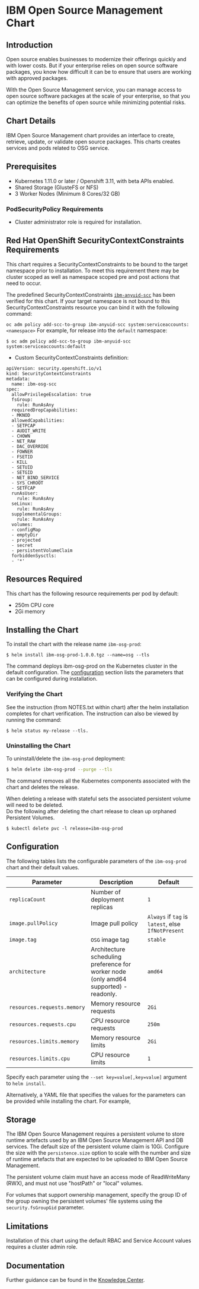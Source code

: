 
# IBM Open Source Management Chart

## Introduction
Open source enables businesses to modernize their offerings quickly and with lower costs. But if your enterprise relies on open source software packages, you know how difficult it can be to ensure that users are working with approved packages.

With the Open Source Management service, you can manage access to open source software packages at the scale of your enterprise, so that you can optimize the benefits of open source while minimizing potential risks.

## Chart Details
IBM Open Source Management chart provides an interface to create, retrieve, update, or validate open source packages. This charts creates services and pods related to OSG service.

## Prerequisites
- Kubernetes 1.11.0 or later / Openshift 3.11, with beta APIs enabled.
- Shared Storage (GlusteFS or NFS)
- 3 Worker Nodes (Minimum 8 Cores/32 GB)


### PodSecurityPolicy Requirements
- Cluster administrator role is required for installation.

## Red Hat OpenShift SecurityContextConstraints Requirements

This chart requires a SecurityContextConstraints to be bound to the target namespace prior to installation. To meet this requirement there may be cluster scoped as well as namespace scoped pre and post actions that need to occur.

The predefined SecurityContextConstraints [`ibm-anyuid-scc`](https://ibm.biz/cpkspec-scc) has been verified for this chart. If your target namespace is not bound to this SecurityContextConstraints resource you can bind it with the following command:

`oc adm policy add-scc-to-group ibm-anyuid-scc system:serviceaccounts:<namespace>` For example, for release into the `default` namespace:
``` 
$ oc adm policy add-scc-to-group ibm-anyuid-scc system:serviceaccounts:default
```

* Custom SecurityContextConstraints definition:

```
apiVersion: security.openshift.io/v1
kind: SecurityContextConstraints
metadata:
  name: ibm-osg-scc
spec:
  allowPrivilegeEscalation: true
  fsGroup:
    rule: RunAsAny
  requiredDropCapabilities:
  - MKNOD
  allowedCapabilities:
  - SETPCAP
  - AUDIT_WRITE
  - CHOWN
  - NET_RAW
  - DAC_OVERRIDE
  - FOWNER
  - FSETID
  - KILL
  - SETUID
  - SETGID
  - NET_BIND_SERVICE
  - SYS_CHROOT
  - SETFCAP
  runAsUser:
    rule: RunAsAny
  seLinux:
    rule: RunAsAny
  supplementalGroups:
    rule: RunAsAny
  volumes:
  - configMap
  - emptyDir
  - projected
  - secret
  - persistentVolumeClaim
  forbiddenSysctls:
  - '*'
```


## Resources Required

This chart has the following resource requirements per pod by default:

- 250m CPU core
- 2Gi memory

## Installing the Chart

To install the chart with the release name `ibm-osg-prod`:

```
$ helm install ibm-osg-prod-1.0.0.tgz --name=osg --tls
```

The command deploys ibm-osg-prod on the Kubernetes cluster in the default configuration. The [configuration](#configuration) section lists the parameters that can be configured during installation.


### Verifying the Chart
See the instruction (from NOTES.txt within chart) after the helm installation completes for chart verification. The instruction can also be viewed by running the command: 
```
$ helm status my-release --tls.
```

### Uninstalling the Chart

To uninstall/delete the `ibm-osg-prod` deployment:

```bash
$ helm delete ibm-osg-prod --purge --tls
```

The command removes all the Kubernetes components associated with the chart and deletes the release.  

When deleting a release with stateful sets the associated persistent volume will need to be deleted.  
Do the following after deleting the chart release to clean up orphaned Persistent Volumes.

```console
$ kubectl delete pvc -l release=ibm-osg-prod
```

## Configuration

The following tables lists the configurable parameters of the `ibm-osg-prod`  chart and their default values.

| Parameter                  | Description                                     | Default                                                    |
| -----------------------    | ---------------------------------------------   | ---------------------------------------------------------- |
| `replicaCount`             | Number of deployment replicas                   | `1`                                                        |
| `image.pullPolicy`         | Image pull policy                               | `Always` if `tag` is `latest`, else `IfNotPresent`    |
| `image.tag`                | `OSG` image tag                         | `stable`                                                   |
| `architecture`                                    | Architecture scheduling preference for worker node (only amd64 supported) - readonly. | `amd64`               |
| `resources.requests.memory`| Memory resource requests                        | `2Gi`                                                    |
| `resources.requests.cpu`   | CPU resource requests                           | `250m`                                                     |
| `resources.limits.memory`  | Memory resource limits                          | `2Gi`                                                    |
| `resources.limits.cpu`     | CPU resource limits                             | `1`                                                     |


Specify each parameter using the `--set key=value[,key=value]` argument to `helm install`.

Alternatively, a YAML file that specifies the values for the parameters can be provided while installing the chart. For example,


## Storage
The IBM Open Source Management requires a persistent volume to store runtime artefacts used by an IBM Open Source Management API and DB services. The default size of the persistent volume claim is 10Gi. Configure the size with the `persistence.size` option to scale with the number and size of runtime artefacts that are expected to be uploaded to IBM Open Source Management.

The persistent volume claim must have an access mode of ReadWriteMany (RWX), and must not use "hostPath" or "local" volumes.

For volumes that support ownership management, specify the group ID of the group owning the persistent volumes' file systems using the `security.fsGroupGid` parameter.

## Limitations
Installation of this chart using the default RBAC and Service Account values requires a cluster admin role.

## Documentation
Further guidance can be found in the [Knowledge Center](https://www.ibm.com/support/producthub/icpdata/docs/content/SSQNUZ_current/cpd/svc/opensource/opensource-get-started.html).


